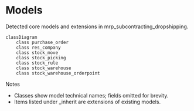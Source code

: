 # Models

Detected core models and extensions in mrp_subcontracting_dropshipping.

```mermaid
classDiagram
    class purchase_order
    class res_company
    class stock_move
    class stock_picking
    class stock_rule
    class stock_warehouse
    class stock_warehouse_orderpoint
```

Notes
- Classes show model technical names; fields omitted for brevity.
- Items listed under _inherit are extensions of existing models.
